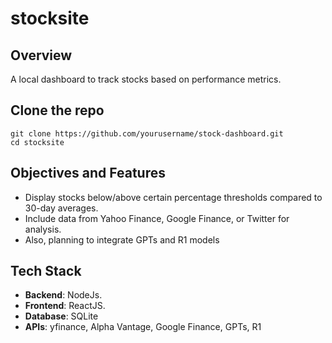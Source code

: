 # stocksite

## Overview
A local dashboard to track stocks based on performance metrics.

## Clone the repo

```
git clone https://github.com/yourusername/stock-dashboard.git
cd stocksite

```

## Objectives and Features
- Display stocks below/above certain percentage thresholds compared to 30-day averages.
- Include data from Yahoo Finance, Google Finance, or Twitter for analysis.
- Also, planning to integrate GPTs and R1 models

## Tech Stack
- **Backend**: NodeJs.
- **Frontend**: ReactJS.
- **Database**: SQLite
- **APIs**: yfinance, Alpha Vantage, Google Finance, GPTs, R1
